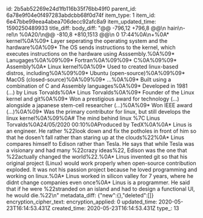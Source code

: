 id: 2b5ab52269e24d1fb116b35f76bb49f0
parent_id: 6a78e9f04e0f497283abdcbb68f0d74f
item_type: 1
item_id: 6e47bbe99eea4abea706decc92afc8a9
item_updated_time: 1590250489933
title_diff: 
body_diff: "@@ -796,12 +796,8 @@\n hain\n- rel\n %0A20/\n@@ -810,8 +810,1513 @@\n 0 17:44%0A\n+%0A* kernel%0A%09* Layer seperating the operating system and the hardware%0A%09* The OS sends instructions to the kernel, which executes instructions on the hardware using Asssembly.%0A%09* Lanugages%0A%09%09* Fortran%0A%09%09* C%0A%09%09* Assembly%0A* Linux kernel%0A%09* Used to created linux-based distros, including%0A%09%09* Ubuntu (open-source)%0A%09%09* MacOS (closed-source)%0A%09%09* ...%0A%09* Built using a combination of C and Assembly languages%0A%09* Developed in 1981 (...) by Linus Torvalds%0A* Linus Torvalds%0A%09* Founder of the Linux kernel and git%0A%09* Won a prestigious award for technology (...) alongside a japanese stem-cell researcher (...)%0A%09* Won IEEE award (...)%0A%09* Was the primary contributor for linux, but still develops the linux kernel%0A%09%0A# The mind behind linux %7C Linus Torvalds%0A24/05/2020 00:10%0AProduced by TedX%0A%0A* Linus is an engineer. He rather %22look down and fix the potholes in front of him so that he dosen't fall rather than staring up at the clouds%22%0A* Linus compares himself to Edison rather than Tesla. He says that while Tesla was a visionary and had many %22crazy ideas%22, Edison was the one that %22actually changed the world%22.%0A* Linus invented git so that his original project (Linux) would work properly when open-source contribution exploded. It was not his passion project because he loved programming and working on linux.%0A* Linus worked in silicon valley for 7 years, where he didnt change companies even once%0A* Linus is a programmer. He said that if he were %22stranded on an island and had to design a functional UI, he would die.%22\n"
metadata_diff: {"new":{},"deleted":[]}
encryption_cipher_text: 
encryption_applied: 0
updated_time: 2020-05-23T16:14:53.431Z
created_time: 2020-05-23T16:14:53.431Z
type_: 13